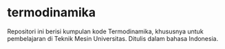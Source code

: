 # termodinamika
Repositori ini berisi kumpulan kode Termodinamika, khususnya untuk pembelajaran di Teknik Mesin Universitas. Ditulis dalam bahasa Indonesia.
